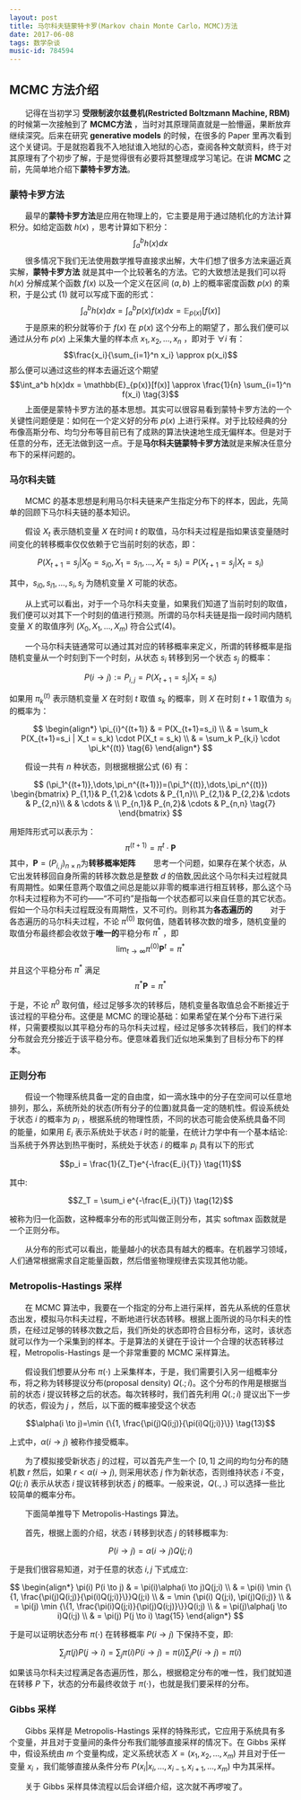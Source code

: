 ```yaml
---
layout: post
title: 马尔科夫链蒙特卡罗(Markov chain Monte Carlo，MCMC)方法
date: 2017-06-08
tags: 数学杂谈
music-id: 784594
---
```

## MCMC 方法介绍

　　记得在当初学习 **受限制波尔兹曼机(Restricted Boltzmann Machine, RBM)** 的时候第一次接触到了 **MCMC方法** ，当时对其原理简直就是一脸懵逼，果断放弃继续深究。后来在研究 **generative models** 的时候，在很多的 Paper 里再次看到这个关键词。于是就抱着我不入地狱谁入地狱的心态，查阅各种文献资料，终于对其原理有了个初步了解，于是觉得很有必要将其整理成学习笔记。在讲 **MCMC** 之前，先简单地介绍下**蒙特卡罗方法**。
### 蒙特卡罗方法
　　最早的**蒙特卡罗方法**是应用在物理上的，它主要是用于通过随机化的方法计算积分。如给定函数 $h(x)$ ，思考计算如下积分：
$$\int_{a}^{b}h(x)dx \tag{1}$$
　　很多情况下我们无法使用数学推导直接求出解，大牛们想了很多方法来逼近真实解，**蒙特卡罗方法** 就是其中一个比较著名的方法。它的大致想法是我们可以将 $h(x)$ 分解成某个函数 $f(x)$ 以及一个定义在区间 $(a,b)$ 上的概率密度函数 $p(x)$ 的乘积，于是公式 $(1)$ 就可以写成下面的形式：
$$\int_{a}^{b}h(x)dx=\int_{a}^{b}p(x)f(x)dx=\mathbb{E}_{p(x)}[f(x)] \tag{2}$$
　　于是原来的积分就等价于 $f(x)$ 在 $p(x)$ 这个分布上的期望了，那么我们便可以通过从分布 $p(x)$ 上采集大量的样本点 $x_1,x_2,\dots,x_n$ ，即对于 $\forall{i}$ 有：
$$\frac{x_i}{\sum_{i=1}^n x_i} \approx p(x_i)$$
那么便可以通过这些的样本去逼近这个期望
$$\int_a^b h(x)dx = \mathbb{E}_{p(x)}[f(x)] \approx \frac{1}{n} \sum_{i=1}^n f(x_i) \tag{3}$$
　　上面便是蒙特卡罗方法的基本思想。其实可以很容易看到蒙特卡罗方法的一个关键性问题便是：如何在一个定义好的分布 $p(x)$ 上进行采样。对于比较经典的分布像高斯分布、均匀分布等目前已有了成熟的算法快速地生成无偏样本。但是对于任意的分布，还无法做到这一点。于是**马尔科夫链蒙特卡罗方法**就是来解决任意分布下的采样问题的。
### 马尔科夫链
　　MCMC 的基本思想是利用马尔科夫链来产生指定分布下的样本，因此，先简单的回顾下马尔科夫链的基本知识。

　　假设 $X_t$ 表示随机变量 $X$ 在时间 $t$ 的取值，马尔科夫过程是指如果该变量随时间变化的转移概率仅仅依赖于它当前时刻的状态，即：

$$P(X_{t+1}=s_j | X_0 = s_{i0}, X_1=s_{i1},\dots,X_t=s_i)=P(X_{t+1}=s_j|X_t=s_i) \tag{4}$$

其中，$s_{i0},s_{i1},\dots,s_{i},s_{j}$ 为随机变量 $X$ 可能的状态。

　　从上式可以看出，对于一个马尔科夫变量，如果我们知道了当前时刻的取值，我们便可以对其下一个时刻的值进行预测。所谓的马尔科夫链是指一段时间内随机变量 $X$ 的取值序列 $(X_0,X_1,\dots,X_m)$ 符合公式(4)。

　　一个马尔科夫链通常可以通过其对应的转移概率来定义，所谓的转移概率是指随机变量从一个时刻到下一个时刻，从状态 $s_i$ 转移到另一个状态 $s_j$ 的概率：

$$P(i \rightarrow j):= P_{i,j}= P(X_{t+1}=s_j|X_t=s_i) \tag{5}$$

如果用 $\pi_{k}^{(t)}$ 表示随机变量 $X$ 在时刻 $t$ 取值 $s_k$ 的概率，则 $X$ 在时刻 $t+1$ 取值为 $s_i$ 的概率为：


$$
\begin{align*}
\pi_{i}^{(t+1)} & = P(X_{t+1}=s_i) \\
& = \sum_k P(X_{t+1}=s_i | X_t = s_k) \cdot P(X_t = s_k) \\
& = \sum_k P_{k,i} \cdot \pi_k^{(t)} \tag{6}
\end{align*}
$$

　　假设一共有 $n$ 种状态，则根据根据公式 $(6)$ 有：

$$
(\pi_1^{(t+1)},\dots,\pi_n^{(t+1)})=(\pi_1^{(t)},\dots,\pi_n^{(t)}) \begin{bmatrix}
 P_{1,1}&  P_{1,2}&  \cdots & P_{1,n}\\
 P_{2,1}&  P_{2,2}&  \cdots & P_{2,n}\\
 &  &  \cdots & \\
 P_{n,1}&  P_{n,2}&  \cdots & P_{n,n} \tag{7}
\end{bmatrix}
$$

用矩阵形式可以表示为：
$$\pi^{(t+1)} = \pi ^{t} \cdot \mathbf{P} \tag{8}$$
其中，$\mathbf{P}=(P_{i,j})_{n×n}$为**转移概率矩阵**
　　思考一个问题，如果存在某个状态，从它出发转移回自身所需的转移次数总是整数 $d$ 的倍数,因此这个马尔科夫过程就具有周期性。如果任意两个取值之间总是能以非零的概率进行相互转移，那么这个马尔科夫过程称为不可约——“不可约”是指每一个状态都可以来自任意的其它状态。假如一个马尔科夫过程既没有周期性，又不可约。则称其为**各态遍历的**
　　对于各态遍历的马尔科夫过程，不论 $\pi^{(0)}$ 取何值，随着转移次数的增多，随机变量的取值分布最终都会收敛于**唯一的**平稳分布 $\pi^{*}$ ，即
$$\lim_{t\to \infty} \pi^{(0)} \mathbf{P}^t= \pi^{*} \tag{9}$$

并且这个平稳分布 $\pi^{*}$ 满足
$$\pi^{*} \mathbf {P} = \pi^{*} \tag{10}$$

于是，不论 $\pi^{0}$ 取何值，经过足够多次的转移后，随机变量各取值总会不断接近于该过程的平稳分布。这便是 MCMC 的理论基础：如果希望在某个分布下进行采样，只需要模拟以其平稳分布的马尔科夫过程，经过足够多次转移后，我们的样本分布就会充分接近于该平稳分布。便意味着我们近似地采集到了目标分布下的样本。

### 正则分布
　　假设一个物理系统具备一定的自由度，如一滴水珠中的分子在空间可以任意地排列，那么，系统所处的状态(所有分子的位置)就具备一定的随机性。假设系统处于状态 $i$ 的概率为 $p_i$ ，根据系统的物理性质，不同的状态可能会使系统具备不同的能量，如果用 $E_i$ 表示系统处于状态 $i$ 时的能量，在统计力学中有一个基本结论:当系统于外界达到热平衡时，系统处于状态 $i$ 的概率 $p_i$ 具有以下的形式

$$p_i = \frac{1}{Z_T}e^{-\frac{E_i}{T}} \tag{11}$$

其中:

$$Z_T = \sum_i e^{-\frac{E_i}{T}} \tag{12}$$

被称为归一化函数，这种概率分布的形式叫做正则分布，其实 softmax 函数就是一个正则分布。

　　从分布的形式可以看出，能量越小的状态具有越大的概率。在机器学习领域，人们通常根据需求自定能量函数，然后借鉴物理规律去实现其他功能。

### Metropolis-Hastings 采样
　　在 MCMC 算法中，我要在一个指定的分布上进行采样，首先从系统的任意状态出发，模拟马尔科夫过程，不断地进行状态转移。根据上面所说的马尔科夫的性质，在经过足够的转移次数之后，我们所处的状态即符合目标分布，这时，该状态就可以作为一个采集到的样本。于是算法的关键在于设计一个合理的状态转移过程，Metropolis-Hastings 是一个非常重要的 MCMC 采样算法。

　　假设我们想要从分布 $\pi(\cdot)$ 上采集样本，于是，我们需要引入另一组概率分布，将之称为转移提议分布(proposal density) $Q(.;i)$。这个分布的作用是根据当前的状态 $i$ 提议转移之后的状态。每次转移时，我们首先利用 $Q(.;i)$ 提议出下一步的状态，假设为 $j$ ，然后，以下面的概率接受这个状态

$$\alpha(i \to j)=\min {\{1, \frac{\pi(j)Q(i;j)}{\pi(i)Q(j;i)}\}} \tag{13}$$

上式中，$\alpha(i \to j)$ 被称作接受概率。

　　为了模拟接受新状态 $j$ 的过程，可以首先产生一个 $[0,1]$ 之间的均匀分布的随机数 $r$ 然后，如果 $r<\alpha(i \to j)$, 则采用状态 $j$ 作为新状态，否则维持状态 $i$ 不变，$Q(j;i)$ 表示从状态 $i$ 提议转移到状态 $j$ 的概率。一般来说，$Q(.,.)$ 可以选择一些比较简单的概率分布。

　　下面简单推导下 Metropolis-Hastings 算法。

　　首先，根据上面的介绍，状态 $i$ 转移到状态 $j$ 的转移概率为:

$$P(i \to j)=\alpha(i \to j)Q(j;i \tag{14})$$

于是我们很容易知道，对于任意的状态 $i,j$ 下式成立:

$$
\begin{align*}
\pi(i) P(i \to j) & = \pi(i)\alpha(i \to j)Q(j;i)  \\
& = \pi(i) \min {\{1, \frac{\pi(j)Q(i;j)}{\pi(i)Q(j;i)}\}}Q(j;i)  \\
& = \min {\pi(i) Q(j;i), \pi(j)Q(i;j)} \\
& = \pi(j) \min {\{1, \frac{\pi(i)Q(j;i)}{\pi(j)Q(i;j)}\}}Q(i;j)  \\
& = \pi(j)\alpha(j \to i)Q(i;j) \\
& = \pi(j) P(j \to i) \tag{15}
\end{align*}
$$

于是可以证明状态分布 $\pi(\cdot)$ 在转移概率 $P(i \to j)$ 下保持不变，即:

$$
\sum_j \pi(j)P(j \to i) = \sum_j \pi(i)P(i \to j)=\pi(i)\sum_jP(i \to j)=\pi(i) \tag{16}
$$

如果该马尔科夫过程满足各态遍历性，那么，根据稳定分布的唯一性，我们就知道在转移 $P$ 下，状态的分布最终收敛于 $\pi(\cdot)$，也就是我们要采样的分布。

### Gibbs 采样

　　Gibbs 采样是 Metropolis-Hastings 采样的特殊形式，它应用于系统具有多个变量，并且对于变量间的条件分布我们能够直接采样的情况下。在 Gibbs 采样中，假设系统由 $m$ 个变量构成，定义系统状态 $X=(x_1,x_2,\dots,x_m)$ 并且对于任一变量 $x_i$ ，我们能够直接从条件分布 $P(x_i|x_i,\dots,x_{i-1},x_{i+1},\dots,x_m)$ 中为其采样。

　　关于 Gibbs 采样具体流程以后会详细介绍，这次就不再啰唆了。
